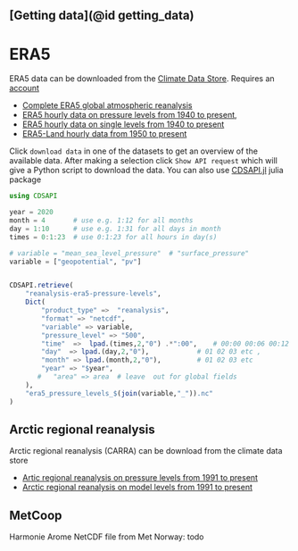 
## [Getting data](@id getting_data)
# ERA5 

ERA5 data can be downloaded from the [Climate Data Store](https://cds.climate.copernicus.eu/#!/home). Requires an [account](https://cds.climate.copernicus.eu/user/register?destination=%2F%23!%2Fhome)

* [Complete ERA5 global atmospheric reanalysis](https://cds.climate.copernicus.eu/cdsapp#!/dataset/reanalysis-era5-complete?tab=overview)
* [ERA5 hourly data on pressure levels from 1940 to present](https://cds.climate.copernicus.eu/cdsapp#!/dataset/reanalysis-era5-pressure-levels?tab=overview),
* [ERA5 hourly data on single levels from 1940 to present](https://cds.climate.copernicus.eu/cdsapp#!/dataset/reanalysis-era5-single-levels?tab=overview)
* [ERA5-Land hourly data from 1950 to present](https://cds.climate.copernicus.eu/cdsapp#!/dataset/reanalysis-era5-land?tab=overview)


Click `download data` in one of the datasets to get an overview of the available data. After making a selection click `Show API request` which will give a Python script to download the data. You can also use [CDSAPI.jl](https://github.com/JuliaClimate/CDSAPI.jl) julia package


```julia 
using CDSAPI 

year = 2020
month = 4       # use e.g. 1:12 for all months
day = 1:10      # use e.g. 1:31 for all days in month
times = 0:1:23  # use 0:1:23 for all hours in day(s)

# variable = "mean_sea_level_pressure"  # "surface_pressure"
variable = ["geopotential", "pv"]


CDSAPI.retrieve(
    "reanalysis-era5-pressure-levels",
    Dict(    
        "product_type" =>  "reanalysis",
        "format" => "netcdf",
        "variable" => variable,
        "pressure_level" => "500",
        "time"  =>  lpad.(times,2,"0") .*":00",    # 00:00 00:06 00:12 etc 
        "day"  => lpad.(day,2,"0"),            # 01 02 03 etc ,
        "month" => lpad.(month,2,"0"),         # 01 02 03 etc
        "year" => "$year",
       #   "area" => area  # leave  out for global fields
    ),
    "era5_pressure_levels_$(join(variable,"_")).nc"
)

```

## Arctic regional reanalysis 

Arctic regional reanalysis (CARRA) can be download from the climate data store 

* [Artic regional reanalysis on pressure levels from 1991 to present](https://cds.climate.copernicus.eu/cdsapp#!/dataset/reanalysis-carra-pressure-levels?tab=overview)
* [Arctic regional reanalysis on model levels from 1991 to present](https://cds.climate.copernicus.eu/cdsapp#!/dataset/reanalysis-carra-model-levels?tab=overview)

## MetCoop

Harmonie Arome NetCDF file from Met Norway: 
todo
